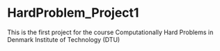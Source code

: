 ﻿# HardProblem_Project1
This is the first project for the course Computationally Hard Problems in Denmark Institute of Technology (DTU)

